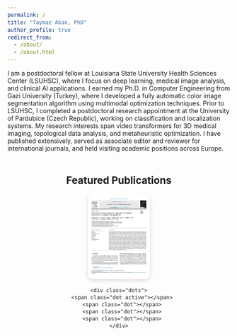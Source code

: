 ```yaml
---
permalink: /
title: "Taymaz Akan, PhD"
author_profile: true
redirect_from: 
  - /about/
  - /about.html
---
```


I am a postdoctoral fellow at Louisiana State University Health Sciences Center (LSUHSC), where I focus on deep learning, medical image analysis, and clinical AI applications. I earned my Ph.D. in Computer Engineering from Gazi University (Turkey), where I developed a fully automatic color image segmentation algorithm using multimodal optimization techniques. Prior to LSUHSC, I completed a postdoctoral research appointment at the University of Pardubice (Czech Republic), working on classification and localization systems. My research interests span video transformers for 3D medical imaging, topological data analysis, and metaheuristic optimization. I have published extensively, served as associate editor and reviewer for international journals, and held visiting academic positions across Europe.



<section id="featured-publications" style="text-align:center; margin: 50px 0;">
  <h2>Featured Publications</h2>

  <div class="pub-carousel">
    <div class="slides">
      <div class="slide active">
        <a href="https://www.sciencedirect.com/science/article/pii/S0022510X25003557" target="_blank">
          <img src="/images/papers/NeuroDeepReview.png" alt="ReviewDeepNEuro">
        </a>
      </div>
      <div class="slide">
        <a href="https://link.springer.com/article/10.1007/s10278-024-01336-y" target="_blank">
          <img src="/images/papers/ViViEchoformer.png" alt="ViViEchoformer">
        </a>
      </div>
      <div class="slide">
        <a href="https://www.nature.com/articles/s41598-024-59578-3" target="_blank">
          <img src="/images/papers/JointTransformer.png" alt="JoinTransformer">
        </a>
      </div>
      <div class="slide">
        <a href="https://www.sciencedirect.com/science/article/pii/S0306452225009108?ssrnid=5276922&dgcid=SSRN_redirect_SD" target="_blank">
          <img src="/images/papers/Alzhformer.png" alt="AlzFormer">
        </a>
      </div>
    </div>

    <div class="dots">
      <span class="dot active"></span>
      <span class="dot"></span>
      <span class="dot"></span>
      <span class="dot"></span>
    </div>
  </div>
</section>

<style>
#featured-publications {
  max-width: 900px;
  margin: 0 auto;
}

.pub-carousel {
  position: relative;
  overflow: hidden;
}

.slides {
  display: flex;
  transition: transform 0.6s ease;
}

.slide {
  min-width: 100%;
  display: none;
  justify-content: center;
  align-items: center;
}

.slide.active {
  display: flex;
}

.slide img {
  width: 140px;
  height: 190px;
  border-radius: 10px;
  box-shadow: 0 3px 10px rgba(0,0,0,0.15);
  transition: transform 0.3s ease;
}

.slide img:hover {
  transform: scale(1.05);
}

.dots {
  text-align: center;
  margin-top: 12px;
}

.dot {
  height: 10px;
  width: 10px;
  margin: 0 4px;
  background-color: #ccc;
  border-radius: 50%;
  display: inline-block;
  cursor: pointer;
  transition: background-color 0.3s;
}

.dot.active {
  background-color: #58a6ff;
}

h2 {
  font-size: 1.6em;
  margin-bottom: 20px;
}
</style>

<script>
const slides = document.querySelectorAll('.slide');
const dots = document.querySelectorAll('.dot');
let currentIndex = 0;

function showSlide(index) {
  slides.forEach((slide, i) => {
    slide.classList.toggle('active', i === index);
    dots[i].classList.toggle('active', i === index);
  });
}

dots.forEach((dot, i) => {
  dot.addEventListener('click', () => {
    currentIndex = i;
    showSlide(currentIndex);
  });
});

setInterval(() => {
  currentIndex = (currentIndex + 1) % slides.length;
  showSlide(currentIndex);
}, 4000);
</script>


